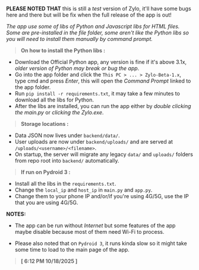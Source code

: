 **PLEASE NOTED THAT** this is still a *test* version of Zylo, it'll have some bugs here and there but will be fix
when the full release of the app is out!

*The app use some of libs of Python and Javascript libs for HTML files. Some are pre-installed in the file folder, some aren't like the Python libs so you will need to install them manually by command prompt.*

> **On how to install the Python libs :**
- Download the Official Python app, any version is fine if it's above 3.1x, *older version of Python may break or bug the app*.
- Go into the app folder and click the `This PC > ... > Zylo-Beta-1.x`, type cmd and press *Enter*, this will open the *Command Prompt* linked to the app folder.
- Run ```pip install -r requirements.txt```, it may take a few minutes to download all the libs for Python.
- After the libs are installed, you can run the app either by *double clicking the main.py* or *clicking the Zylo.exe*.

> **Storage locations :**

- Data JSON now lives under `backend/data/`.
- User uploads are now under `backend/uploads/` and are served at `/uploads/<username>/<filename>`.
- On startup, the server will migrate any legacy `data/` and `uploads/` folders from repo root into `backend/` automatically.

> **If run on Pydroid 3 :**

- Install all the libs in the `requirements.txt`.
- Change the `local_ip` and `host_ip` in `main.py` and `app.py`.
- Change them to your phone IP and/or/if you're using 4G/5G, use the IP that you are using 4G/5G.

**NOTES:**

- The app can be run without *Internet* but some features of the app maybe disable because most of them need Wi-Fi to process.

- Please also noted that on `Pydroid 3`, it runs kinda slow so it might take some time to load to the main page of the app.

> **[ 6:12 PM 10/18/2025 ]**